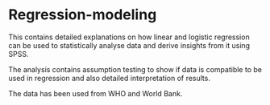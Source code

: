 # Regression-modeling

This contains detailed explanations on how linear and logistic regression can be used to statistically analyse data and derive insights from it using SPSS.

The analysis contains assumption testing to show if data is compatible to be used in regression and also detailed interpretation of results.

The data has been used from WHO and World Bank.
